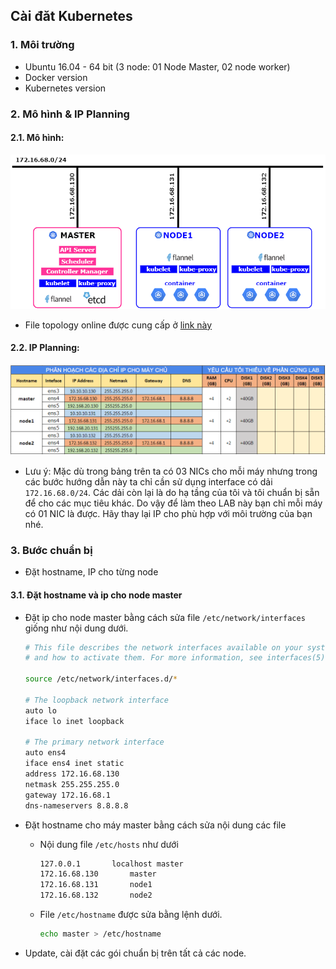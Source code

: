 ## Cài đăt Kubernetes 

### 1. Môi trường
- Ubuntu 16.04 - 64 bit (3 node: 01 Node Master, 02 node worker)
- Docker version
- Kubernetes version

### 2. Mô hình & IP Planning

#### 2.1. Mô hình: 

![K8S-topology](../../images/K8S-topology.png)

- File topology online được cung cấp ở [link  này](https://www.draw.io/#G1NmTeK-k590hew0GikQcl_TNiwO1nDjxK)

#### 2.2. IP Planning:

![ip-planning](../../images/ip-planning.png)

- Lưu ý: Mặc dù trong bảng trên ta có 03 NICs cho mỗi máy nhưng trong các bước hướng dẫn này ta chỉ cần sử dụng interface có dải `172.16.68.0/24`. Các dải còn lại là do hạ tầng của tôi và tôi chuẩn bị sẵn để cho các mục tiêu khác. Do vậy để làm theo LAB này bạn chỉ mỗi máy có 01 NIC là được. Hãy thay lại IP cho phù hợp với môi trường của bạn nhé.
 
### 3. Bước chuẩn bị

- Đặt hostname, IP cho từng node

#### 3.1. Đặt hostname và ip cho node master

- Đặt ip cho node master bằng cách sửa file `/etc/network/interfaces` giống như nội dung dưới.

  ```sh
  # This file describes the network interfaces available on your system
  # and how to activate them. For more information, see interfaces(5).

  source /etc/network/interfaces.d/*

  # The loopback network interface
  auto lo
  iface lo inet loopback

  # The primary network interface
  auto ens4
  iface ens4 inet static
  address 172.16.68.130
  netmask 255.255.255.0
  gateway 172.16.68.1
  dns-nameservers 8.8.8.8
  ```

- Đặt hostname cho máy master bằng cách sửa nội dung các file
  - Nội dung file `/etc/hosts` như dưới
    ```sh
    127.0.0.1       localhost master
    172.16.68.130       master
    172.16.68.131       node1
    172.16.68.132       node2
    ```
    
  - File `/etc/hostname` được sửa bằng lệnh dưới.
    ```sh
    echo master > /etc/hostname
    ```

- Update, cài đặt các gói chuẩn bị trên tất cả các node.

